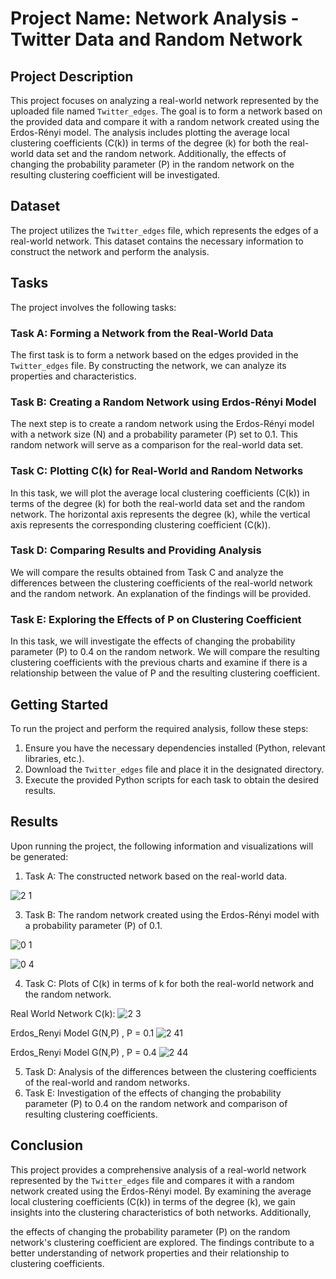 # Project Name: Network Analysis - Twitter Data and Random Network

## Project Description
This project focuses on analyzing a real-world network represented by the uploaded file named `Twitter_edges`. The goal is to form a network based on the provided data and compare it with a random network created using the Erdos-Rényi model. The analysis includes plotting the average local clustering coefficients (C(k)) in terms of the degree (k) for both the real-world data set and the random network. Additionally, the effects of changing the probability parameter (P) in the random network on the resulting clustering coefficient will be investigated.

## Dataset
The project utilizes the `Twitter_edges` file, which represents the edges of a real-world network. This dataset contains the necessary information to construct the network and perform the analysis.

## Tasks
The project involves the following tasks:

### Task A: Forming a Network from the Real-World Data
The first task is to form a network based on the edges provided in the `Twitter_edges` file. By constructing the network, we can analyze its properties and characteristics.

### Task B: Creating a Random Network using Erdos-Rényi Model
The next step is to create a random network using the Erdos-Rényi model with a network size (N) and a probability parameter (P) set to 0.1. This random network will serve as a comparison for the real-world data set.

### Task C: Plotting C(k) for Real-World and Random Networks
In this task, we will plot the average local clustering coefficients (C(k)) in terms of the degree (k) for both the real-world data set and the random network. The horizontal axis represents the degree (k), while the vertical axis represents the corresponding clustering coefficient (C(k)).

### Task D: Comparing Results and Providing Analysis
We will compare the results obtained from Task C and analyze the differences between the clustering coefficients of the real-world network and the random network. An explanation of the findings will be provided.

### Task E: Exploring the Effects of P on Clustering Coefficient
In this task, we will investigate the effects of changing the probability parameter (P) to 0.4 on the random network. We will compare the resulting clustering coefficients with the previous charts and examine if there is a relationship between the value of P and the resulting clustering coefficient.

## Getting Started
To run the project and perform the required analysis, follow these steps:

1. Ensure you have the necessary dependencies installed (Python, relevant libraries, etc.).
2. Download the `Twitter_edges` file and place it in the designated directory.
3. Execute the provided Python scripts for each task to obtain the desired results.

## Results
Upon running the project, the following information and visualizations will be generated:

1. Task A: The constructed network based on the real-world data.

![2 1](https://github.com/MiladAlipour98/Twitter_RandomNets/assets/105122009/60440ea0-670f-4336-adbc-24ecc8eb0fe8)

3. Task B: The random network created using the Erdos-Rényi model with a probability parameter (P) of 0.1.

![0 1](https://github.com/MiladAlipour98/Twitter_RandomNets/assets/105122009/16f46f99-c7a0-4072-920e-0dbb24d7701c)

![0 4](https://github.com/MiladAlipour98/Twitter_RandomNets/assets/105122009/a59a590e-6976-49a0-8ae2-13a1988fc211)


4. Task C: Plots of C(k) in terms of k for both the real-world network and the random network.

   
Real World Network  C(k):
![2 3](https://github.com/MiladAlipour98/Twitter_RandomNets/assets/105122009/502b9463-6cb5-4c2b-b757-287a1df2384a)

Erdos_Renyi Model G(N,P) , P = 0.1
![2 41](https://github.com/MiladAlipour98/Twitter_RandomNets/assets/105122009/9cfd4693-73e8-4689-8d59-ef50aff4af0d)

Erdos_Renyi Model G(N,P) , P = 0.4
![2 44](https://github.com/MiladAlipour98/Twitter_RandomNets/assets/105122009/d3ac4392-768f-4959-a82a-38c22e75ae39)


5. Task D: Analysis of the differences between the clustering coefficients of the real-world and random networks.
6. Task E: Investigation of the effects of changing the probability parameter (P) to 0.4 on the random network and comparison of resulting clustering coefficients.

## Conclusion
This project provides a comprehensive analysis of a real-world network represented by the `Twitter_edges` file and compares it with a random network created using the Erdos-Rényi model. By examining the average local clustering coefficients (C(k)) in terms of the degree (k), we gain insights into the clustering characteristics of both networks. Additionally,

 the effects of changing the probability parameter (P) on the random network's clustering coefficient are explored. The findings contribute to a better understanding of network properties and their relationship to clustering coefficients.
